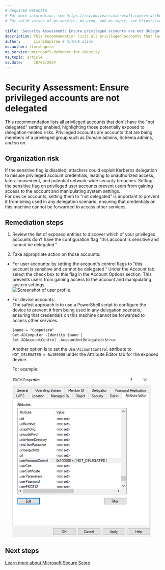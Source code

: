 ```yaml
---
# Required metadata
# For more information, see https://review.learn.microsoft.com/en-us/help/platform/learn-editor-add-metadata?branch=main
# For valid values of ms.service, ms.prod, and ms.topic, see https://review.learn.microsoft.com/en-us/help/platform/metadata-taxonomies?branch=main

title: 'Security Assessment: Ensure privileged accounts are not delegated'
description: This recommendation lists all privileged accounts that lack the "account is sensitive and cannot be delegated" flag.
author:      LiorShapiraa # GitHub alias
ms.author: liorshapira
ms.service: microsoft-defender-for-identity
ms.topic: article
ms.date:     10/05/2024
---
```


# Security Assessment: Ensure privileged accounts are not delegated

This recommendation lists all privileged accounts that don't have the "not delegated" setting enabled, highlighting those potentially exposed to delegation-related risks. Privileged accounts are accounts that are being members of a privileged group such as Domain admins, Schema admins, and so on. 

## Organization risk

If the sensitive flag is disabled, attackers could exploit Kerberos delegation to misuse privileged account credentials, leading to unauthorized access, lateral movement, and potential network-wide security breaches. Setting the sensitive flag on privileged user accounts prevent users from gaining access to the account and manipulating system settings.   
For device accounts, setting them to "not delegated" is important to prevent it from being used in any delegation scenario, ensuring that credentials on this machine cannot be forwarded to access other services.

## Remediation steps

1. Review the list of exposed entities to discover which of your privileged accounts don’t have the configuration flag "this account is sensitive and cannot be delegated."

1. Take appropriate action on those accounts:

- For user accounts: by setting the account's control flags to "this account is sensitive and cannot be delegated." Under the Account tab, select the check box to this flag in the Account Options section. This prevents users from gaining access to the account and manipulating system settings.    
![Screenshot of user profile.](media/ensure-privileged-accounts-with-sensitive-flag/administrator-properties.png)

- For device accounts:  
The safest approach is to use a PowerShell script to configure the device to prevent it from being used in any delegation scenario, ensuring that credentials on this machine cannot be forwarded to access other services.

  ```
  $name = "ComputerA" 
  Get-ADComputer -Identity $name |
  Set-ADAccountControl -AccountNotDelegated:$true
  ```
  Another option is to set the `UserAccountControl` attribute to `NOT_DELEGATED = 0x100000` under the Attribute Editor tab for the exposed device.   
  
  For example:  
  
    ![Screenshot of device profile.](media/ensure-privileged-accounts-with-sensitive-flag/device-profile.png)
  
## Next steps

[Learn more about Microsoft Secure Score](/microsoft-365/security/defender/microsoft-secure-score)

